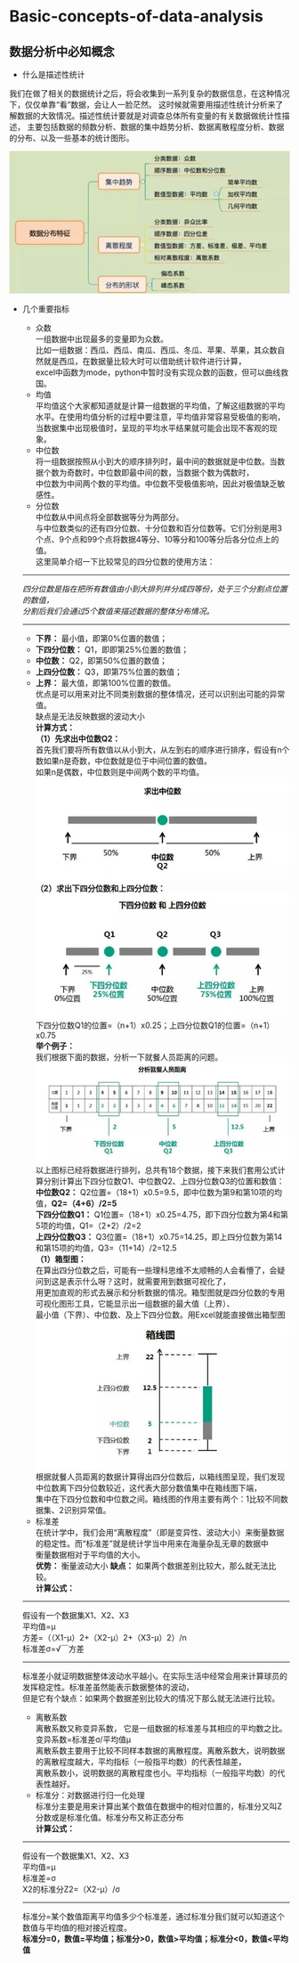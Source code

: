 # Basic-concepts-of-data-analysis
## 数据分析中必知概念
* 什么是描述性统计  

我们在做了相关的数据统计之后，将会收集到一系列复杂的数据信息，在这种情况下，仅仅单靠“看”数据，会让人一脸茫然。
这时候就需要用描述性统计分析来了解数据的大致情况。描述性统计要就是对调查总体所有变量的有关数据做统计性描述，
主要包括数据的频数分析、数据的集中趋势分析、数据离散程度分析、数据的分布、以及一些基本的统计图形。 

![数据分布特征](https://github.com/DoubleHok/Basic-concepts-of-data-analysis/blob/master/Images/%E6%95%B0%E6%8D%AE%E5%88%86%E5%B8%83%E7%89%B9%E5%BE%81.jpg "数据分布特征")  

* 几个重要指标  

  * 众数  
  一组数据中出现最多的变量即为众数。  
  比如一组数据：西瓜、西瓜、南瓜、西瓜、冬瓜、苹果、苹果，其众数自然就是西瓜，在数据量比较大时可以借助统计软件进行计算，  
  excel中函数为mode，python中暂时没有实现众数的函数，但可以曲线救国。  
  * 均值  
  平均值这个大家都知道就是计算一组数据的平均值，了解这组数据的平均水平。在使用均值分析的过程中要注意，平均值非常容易受极值的影响，  
  当数据集中出现极值时，呈现的平均水平结果就可能会出现不客观的现象。  
  * 中位数  
  将一组数据按照从小到大的顺序排列时，最中间的数据就是中位数。当数据个数为奇数时，中位数即最中间的数，当数据个数为偶数时，  
  中位数为中间两个数的平均值。中位数不受极值影响，因此对极值缺乏敏感性。  
  * 分位数  
  中位数从中间点将全部数据等分为两部分。  
  与中位数类似的还有四分位数、十分位数和百分位数等。它们分别是用3个点、9个点和99个点将数据4等分、10等分和100等分后各分位点上的值。  
  这里简单介绍一下比较常见的四分位数的使用方法：  
  ____________________________________________________________________ 
  *四分位数是指在把所有数值由小到大排列并分成四等份，处于三个分割点位置的数值，*  
  *分割后我们会通过5个数值来描述数据的整体分布情况。*  
  ____________________________________________________________________
  * **下界：** 最小值，即第0%位置的数值；  
  * **下四分位数：** Q1，即即第25%位置的数值；  
  * **中位数：** Q2，即第50%位置的数值；  
  * **上四分位数：** Q3，即第75%位置的数值；  
  * **上界：** 最大值，即第100%位置的数值。  
  优点是可以用来对比不同类别数据的整体情况，还可以识别出可能的异常值。  
  缺点是无法反映数据的波动大小  
  **计算方式：**  
  __（1）先求出中位数Q2：__  
  首先我们要将所有数值以从小到大，从左到右的顺序进行排序，假设有n个数如果n是奇数，中位数就是位于中间位置的数值。  
  如果n是偶数，中位数则是中间两个数的平均值。  
  ![求中位数](https://github.com/DoubleHok/Basic-concepts-of-data-analysis/blob/master/Images/%E4%B8%AD%E4%BD%8D%E6%95%B0Q2.jpg "求中位数")  
  __（2）求出下四分位数和上四分位数：__  
  ![求下四分位数和上四分位数](https://github.com/DoubleHok/Basic-concepts-of-data-analysis/blob/master/Images/%E4%B8%8A%E4%B8%8B%E5%9B%9B%E5%88%86%E4%BD%8D%E6%95%B0.jpg "求下四分位数和上四分位数")  
  下四分位数Q1的位置=（n+1）x0.25；上四分位数Q1的位置=（n+1）x0.75  
  **举个例子：**  
  我们根据下面的数据，分析一下就餐人员距离的问题。  
  ![分析就餐人员距离](https://github.com/DoubleHok/Basic-concepts-of-data-analysis/blob/master/Images/%E5%B0%B1%E9%A4%90%E4%BA%BA%E5%91%98%E8%B7%9D%E7%A6%BB.jpg "分析就餐人员距离")  
  以上图标已经将数据进行排列，总共有18个数据，接下来我们套用公式计算分别计算出下四分位数Q1、中位数Q2、上四分位数Q3的位置和数值：  
  **中位数Q2：** Q2位置=（18+1）x0.5=9.5，即中位数为第9和第10项的均值，**Q2=（4+6）/2=5**  
  **下四分位数Q1：** Q1位置=（18+1）x0.25=4.75，即下四分位数为第4和第5项的均值，Q1=（2+2）/2=2  
  **上四分位数Q3：** Q3位置=（18+1）x0.75=14.25，即上四分位数为第14和第15项的均值，Q3=（11+14）/2=12.5  
  __（1）箱型图：__  
  在算出四分位数之后，可能有一些理科思维不太顺畅的人会看懵了，会疑问到这是表示什么呀？这时，就需要用到数据可视化了，  
  用更加直观的形式去展示和分析数据的情况。箱型图就是四分位数的专用可视化图形工具，它能显示出一组数据的最大值（上界）、  
  最小值（下界）、中位数、及上下四分位数。用Excel就能直接做出箱型图  
  ![箱型图](https://github.com/DoubleHok/Basic-concepts-of-data-analysis/blob/master/Images/%E7%AE%B1%E7%BA%BF%E5%9B%BE.jpg "箱型图")  
  根据就餐人员距离的数据计算得出四分位数后，以箱线图呈现，我们发现中位数离下四分位数较近，这代表大部分数值集中在箱线图下端，  
  集中在下四分位数和中位数之间。箱线图的作用主要有两个：1比较不同数据集、2识别异常值。  
  * 标准差  
  在统计学中，我们会用“离散程度”（即是变异性、波动大小）来衡量数据的稳定性。而“标准差”就是统计学当中用来在海量杂乱无章的数据中  
  衡量数据相对于平均值的大小。  
  **优势：** 衡量波动大小 **缺点：** 如果两个数据差别比较大，那么就无法比较。  
  **计算公式：**  
  ______________________________________
  假设有一个数据集X1、X2、X3  
  平均值=μ  
  方差=（（X1-μ）2+（X2-μ）2+（X3-μ）2）/n  
  标准差σ=√￣方差  
  ______________________________________
  标准差小就证明数据整体波动水平越小。在实际生活中经常会用来计算球员的发挥稳定性。标准差虽然能表示数据整体的波动，  
  但是它有个缺点：如果两个数据差别比较大的情况下那么就无法进行比较。  
  * 离散系数  
  离散系数又称变异系数， 它是一组数据的标准差与其相应的平均数之比。  
  变异系数=标准差σ/平均值μ  
  离散系数主要用于比较不同样本数据的离散程度。离散系数大，说明数据的离散程度越大，平均指标（一般指平均数）的代表性越差，  
  离散系数小，说明数据的离散程度也小。平均指标（一般指平均数）的代表性越好。  
  * 标准分：对数据进行归一化处理  
  标准分主要是用来计算出某个数值在数据中的相对位置的，标准分又叫Z分数或是标准化值。标准分布又称正态分布  
  **计算公式：**  
  _______________________________________________________________________________________________
  假设有一个数据集X1、X2、X3  
  平均值=μ  
  标准差=σ  
  X2的标准分Z2=（X2-μ）/σ  
  _______________________________________________________________________________________________
  标准分=某个数值距离平均值多少个标准差，通过标准分我们就可以知道这个数值与平均值的相对接近程度。  
  **标准分=0，数值=平均值；标准分>0，数值>平均值；标准分<0，数值<平均值**
  
